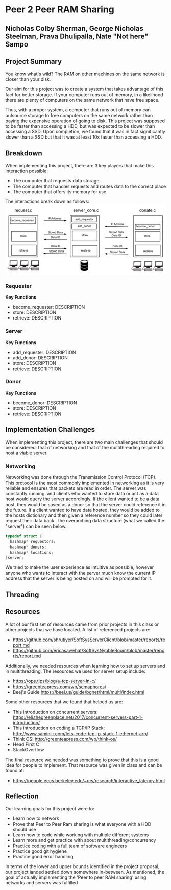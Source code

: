 # Peer 2 Peer RAM Sharing

## Nicholas Colby Sherman, George Nicholas Steelman, Prava Dhulipalla, Nate "Not here" Sampo

## Project Summary

You know what's wild? The RAM on other machines on the same network is closer than your disk.

Our aim for this project was to create a system that takes advantage of this fact for better storage. If your computer runs out of memory, in a likelihood there are plenty of computers on the same network that have free space.

Thus, with a proper system, a computer that runs out of memory can outsource storage to free computers on the same network rather than paying the expensive operation of going to disk. This project was supposed to be faster than accessing a HDD, but was expected to be slower than accessing a SSD. Upon completion, we found that it was in fact significantly slower than a SSD but that it was at least 10x faster than accessing a HDD.

## Breakdown
When implementing this project, there are 3 key players that make this interaction possible:
- The computer that requests data storage
- The computer that handles requests and routes data to the correct place
- The computer that offers its memory for use

The interactions break down as follows:
![Code Diagram](p2p.png)

### Requester
**Key Functions**
- become_requester: DESCRIPTION
- store: DESCRIPTION
- retrieve: DESCRIPTION

### Server
**Key Functions**
- add_requester: DESCRIPTION
- add_donor: DESCRIPTION
- store: DESCRIPTION
- retrieve: DESCRIPTION

### Donor
**Key Functions**
- become_donor: DESCRIPTION
- store: DESCRIPTION
- retrieve: DESCRIPTION

## Implementation Challenges
When implementing this project, there are two main challenges that should be considered: that of networking and that of the multithreading required to host a viable server.
### Networking
Networking was done through the Transmission Control Protocol (TCP). This protocol is the most commonly implemented in networking as it is very reliable and ensures that packets are read in order. The server was constantly running, and clients who wanted to store data or act as a data host would query the server accordingly. If the client wanted to be a data host, they would be saved as a donor so that the server could reference it in the future. If a client wanted to have data hosted, they would be added to the hosts dictionary and then given a reference number so they could later request their data back. The overarching data structure (what we called the "server") can be seen below.

```c
typedef struct {
  hashmap* requestors;
  hashmap* donors;
  hashmap* locations;
}server;
```

We tried to make the user experience as intuitive as possible, however anyone who wants to interact with the server much know the current IP address that the server is being hosted on and will be prompted for it.

## Threading

## Resources
A lot of our first set of resources came from prior projects in this class or other projects that we have located. A list of referenced projects are:
- https://github.com/shrutiyer/SoftSysServerClient/blob/master/reports/report.md
- https://github.com/ericasaywhat/SoftSysNybbleRoom/blob/master/reports/report.md  

Additionally, we needed resources when learning how to set up servers and in multithreading. The resources we used for server setup include:
- https://ops.tips/blog/a-tcp-server-in-c/
- https://greenteapress.com/wp/semaphores/  
- Beej's Guide https://beej.us/guide/bgnet/html/multi/index.html

Some other resources that we found that helped us are:  
- This introduction on concurrent servers: https://eli.thegreenplace.net/2017/concurrent-servers-part-1-introduction/  
- This introduction on coding a TCP/IP Stack: http://www.saminiir.com/lets-code-tcp-ip-stack-1-ethernet-arp/
- Think OS: http://greenteapress.com/wp/think-os/  
- Head First C
- StackOverflow

The final resource we needed was something to prove that this is a good idea for people to implement. That resource was given in class and can be found at:
- https://people.eecs.berkeley.edu/~rcs/research/interactive_latency.html

## Reflection

Our learning goals for this project were to:
- Learn how to network
- Prove that Peer to Peer Ram sharing is what everyone with a HDD should use
- Learn how to code while working with multiple different systems
- Learn more and get practice with about multithreading/concurrency
- Practice coding with a full team of software engineers
- Practice good git hygiene
- Practice good error handling

In terms of the lower and upper bounds identified in the project proposal, our project landed settled down somewhere in-between. As mentioned, the goal of actually implementing the 'Peer to peer RAM sharing' using networks and servers was fulfilled
